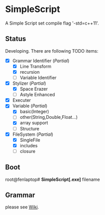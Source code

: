 # SimpleScript
A Simple Script
set compile flag '-std=c++11'.

## Status
Developing. There are following TODO items:
- [x] Grammar Identifier (*Partial*)
    - [x] Line Transform
    - [x] recursion
    - [ ] Variable Identifier
- [x] Stylizer (*Partial*)
    - [x] Space Erazer
    - [ ] Astyle Enhanced
- [x] Executer
- [x] Variable (*Partial*)
	- [x] basic(Integer)
	- [ ] other(String,Double,Float...)
	- [x] array support
	- [ ] Structure
- [x] FileSystem (*Partial*)
	- [x] SingleFile
	- [x] includes
	- [ ] closure

## Boot
root@fenlaptop# **SimpleScript[.exe]** filename
## Grammar
please see [Wiki](https://github.com/Fedoraer/SimpleScript/wiki).

